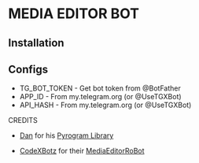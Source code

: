 # MEDIA EDITOR BOT 

## Installation


## Configs

* TG_BOT_TOKEN  - Get bot token from @BotFather
* APP_ID        - From my.telegram.org (or @UseTGXBot)
* API_HASH      - From my.telegram.org (or @UseTGXBot)

CREDITS


* [Dan](https://telegram.dog/haskell) for his [Pyrogram Library](https://github.com/pyrogram/pyrogram)

* [CodeXBotz](https://telegram.dog/CodeXBotz) for their [MediaEditorRoBot](https.t.me/MediaEditorRoBot)
